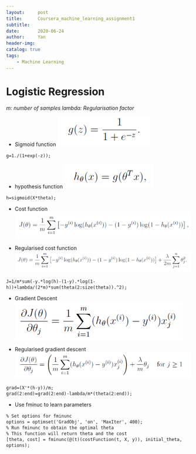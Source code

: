 ```yaml
---
layout:     post
title:      Coursera_machine_learning_assignment1
subtitle:   
date:       2020-06-24
author:     Yan
header-img: 
catalog: true
tags:
    - Machine Learning
---
```


# Logistic Regression
*m: number of samples*
*lambda: Regularisation factor*

* Sigmoid function
![](/img/dc6b8274.png)
```
g=1./(1+exp(-z));
```

* hypothesis function
![](/img/7408d8aa.png)
```
h=sigmoid(X*theta);
```

* Cost function
![](/img/09b6148c.png)


* Regularised cost function
![](/img/9af5210c.png)
```
J=1/m*sum(-y.*log(h)-(1-y).*log(1-h))+lambda/(2*m)*sum(theta(2:size(theta)).^2);
```

* Gradient Descent
![](/img/a295cc24.png)

* Regularised gradient descent
![](/img/2a58e1e6.png)
```
grad=(X'*(h-y))/m;
grad(2:end)=grad(2:end)-lambda/m*(theta(2:end));
```

* Use fminuc to learn parameters
```
% Set options for fminunc
options = optimset('GradObj', 'on', 'MaxIter', 400);
% Run fminunc to obtain the optimal theta
% This function will return theta and the cost
[theta, cost] = fminunc(@(t)(costFunction(t, X, y)), initial_theta, options);
```

